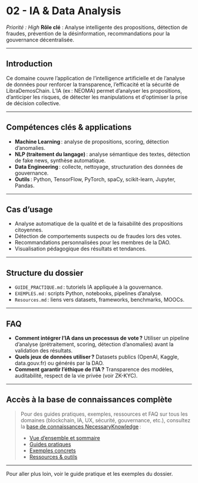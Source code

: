 # 02 - IA & Data Analysis
*Priorité : High*
**Rôle clé** : Analyse intelligente des propositions, détection de fraudes, prévention de la désinformation, recommandations pour la gouvernance décentralisée.

---

## Introduction
Ce domaine couvre l’application de l’intelligence artificielle et de l’analyse de données pour renforcer la transparence, l’efficacité et la sécurité de LibraDemosChain. L’IA (ex : NEOMA) permet d’analyser les propositions, d’anticiper les risques, de détecter les manipulations et d’optimiser la prise de décision collective.

---

## Compétences clés & applications
- **Machine Learning** : analyse de propositions, scoring, détection d’anomalies.
- **NLP (traitement du langage)** : analyse sémantique des textes, détection de fake news, synthèse automatique.
- **Data Engineering** : collecte, nettoyage, structuration des données de gouvernance.
- **Outils** : Python, TensorFlow, PyTorch, spaCy, scikit-learn, Jupyter, Pandas.

---

## Cas d’usage
- Analyse automatique de la qualité et de la faisabilité des propositions citoyennes.
- Détection de comportements suspects ou de fraudes lors des votes.
- Recommandations personnalisées pour les membres de la DAO.
- Visualisation pédagogique des résultats et tendances.

---

## Structure du dossier
- `GUIDE_PRACTIQUE.md` : tutoriels IA appliquée à la gouvernance.
- `EXEMPLES.md` : scripts Python, notebooks, pipelines d’analyse.
- `Resources.md` : liens vers datasets, frameworks, benchmarks, MOOCs.

---

## FAQ
- **Comment intégrer l’IA dans un processus de vote ?**
  Utiliser un pipeline d’analyse (prétraitement, scoring, détection d’anomalies) avant la validation des résultats.
- **Quels jeux de données utiliser ?**
  Datasets publics (OpenAI, Kaggle, data.gouv.fr) ou générés par la DAO.
- **Comment garantir l’éthique de l’IA ?**
  Transparence des modèles, auditabilité, respect de la vie privée (voir ZK-KYC).

---

## Accès à la base de connaissances complète

> Pour des guides pratiques, exemples, ressources et FAQ sur tous les domaines (blockchain, IA, UX, sécurité, gouvernance, etc.), consultez la [base de connaissances NecessaryKnowledge](../README.md) :
>
> - [Vue d’ensemble et sommaire](../README.md)
> - [Guides pratiques](./GUIDE_PRACTIQUE.md)
> - [Exemples concrets](./EXEMPLES.md)
> - [Ressources & outils](./Resources.md)

---

Pour aller plus loin, voir le guide pratique et les exemples du dossier.
